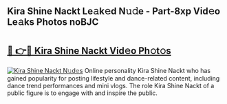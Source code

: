 ## Kira Shine Nackt Le𝚊k𝚎d N𝚞𝚍e - Part-8xp Vid𝚎o Le𝚊ks Photos noBJC

# <h2><a href="http://fb8rvk.evod.top/?m=Kira+Shine+Nackt">🔗 👉🔴 Kira Shine Nackt Vid𝚎o Ph𝚘t𝚘s</a></h2>

[![Kira Shine Nackt N𝚞d𝚎s](https://i.imgur.com/8V9OHl7.gif)](http://fb8rvk.evod.top/?m=Kira+Shine+Nackt)
Online personality Kira Shine Nackt who has gained popularity for posting lifestyle and dance-related content, including dance trend performances and mini vlogs. The role Kira Shine Nackt of a public figure is to engage with and inspire the public. 
